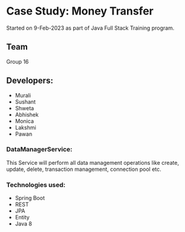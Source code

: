 # Case Study: Money Transfer

Started on 9-Feb-2023 as part of Java Full Stack Training program.

## Team
  Group 16 <br> 


## Developers:

- Murali
- Sushant
- Shweta 
- Abhishek
- Monica
- Lakshmi
- Pawan

### DataManagerService:
This Service will perform all data management operations like create, update, delete, transaction management, connection pool etc. <br>

### Technologies used:
- Spring Boot
- REST
- JPA
- Entity
- Java 8
